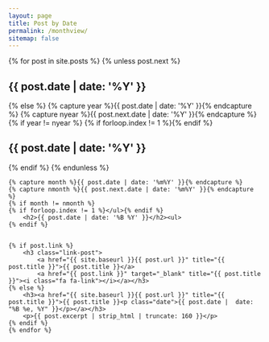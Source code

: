 ```yaml
---
layout: page
title: Post by Date
permalink: /monthview/
sitemap: false
---
```


<div id="index">
    {% for post in site.posts %}
        {% unless post.next %}
            <h2>{{ post.date | date: '%Y' }}</h2>
        {% else %}
            {% capture year %}{{ post.date | date: '%Y' }}{% endcapture %}
            {% capture nyear %}{{ post.next.date | date: '%Y' }}{% endcapture %}
            {% if year != nyear %}
            {% if forloop.index != 1 %}</ul>{% endif %}
                <h2>{{ post.date | date: '%Y' }}</h2>
            {% endif %}
        {% endunless %}

    {% capture month %}{{ post.date | date: '%m%Y' }}{% endcapture %}
    {% capture nmonth %}{{ post.next.date | date: '%m%Y' }}{% endcapture %}
    {% if month != nmonth %}
    {% if forloop.index != 1 %}</ul>{% endif %}
        <h2>{{ post.date | date: '%B %Y' }}</h2><ul>
    {% endif %}


    {% if post.link %}
        <h3 class="link-post">
            <a href="{{ site.baseurl }}{{ post.url }}" title="{{ post.title }}">{{ post.title }}</a>
            <a href="{{ post.link }}" target="_blank" title="{{ post.title }}"><i class="fa fa-link"></i></a></h3>
    {% else %}
        <h3><a href="{{ site.baseurl }}{{ post.url }}" title="{{ post.title }}">{{ post.title }}<p class="date">{{ post.date |  date: "%B %e, %Y" }}</p></a></h3>
        <p>{{ post.excerpt | strip_html | truncate: 160 }}</p>
    {% endif %}
    {% endfor %}
    
</div>
